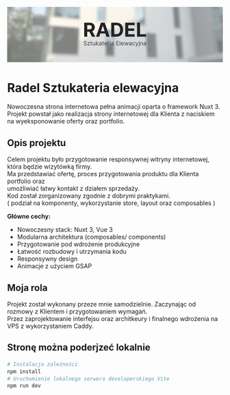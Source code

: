 ![hero image](hero.jpg)

# Radel Sztukateria elewacyjna

Nowoczesna strona internetowa pełna animacji oparta o framework Nuxt 3.<br>
Projekt powstał jako realizacja strony internetowej dla Klienta z naciskiem na wyeksponowanie oferty oraz portfolio.

## Opis projektu

Celem projektu było przygotowanie responsywnej witryny internetowej, która będzie wizytówką firmy.<br>
Ma przedstawiać ofertę, proces przygotowania produktu dla Klienta portfolio oraz<br> umożliwiać łatwy kontakt z działem sprzedaży.
<br>Kod został zorganizowany zgodnie z dobrymi praktykami. <br>( podział na komponenty, wykorzystanie store, layout oraz composables )

**Główne cechy:**
- Nowoczesny stack: Nuxt 3, Vue 3
- Modularna architektura (composables/ components)
- Przygotowanie pod wdrożenie produkcyjne
- Łatwość rozbudowy i utrzymania kodu
- Responsywny design
- Animacje z użyciem GSAP

## Moja rola 

Projekt został wykonany przeze mnie samodzielnie. 
Zaczynając od rozmowy z Klientem i przygotowaniem wymagań. <br>Przez zaprojektowanie interfejsu oraz architkeury i finalnego wdrożenia na VPS z wykorzystaniem Caddy.

## Stronę można poderjzeć lokalnie

```bash
# Instalacja zależności
npm install
# Uruchomienie lokalnego serwera developerskiego Vite
npm run dev
